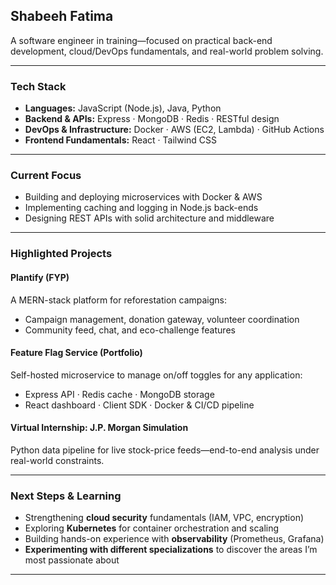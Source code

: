 ## Shabeeh Fatima

A software engineer in training—focused on practical back-end development, cloud/DevOps fundamentals, and real-world problem solving.

---

### Tech Stack

- **Languages:** JavaScript (Node.js), Java, Python  
- **Backend & APIs:** Express · MongoDB · Redis · RESTful design  
- **DevOps & Infrastructure:** Docker · AWS (EC2, Lambda) · GitHub Actions  
- **Frontend Fundamentals:** React · Tailwind CSS  

---

### Current Focus

- Building and deploying microservices with Docker & AWS  
- Implementing caching and logging in Node.js back-ends  
- Designing REST APIs with solid architecture and middleware  

---

### Highlighted Projects

#### Plantify (FYP)  
A MERN-stack platform for reforestation campaigns:  
- Campaign management, donation gateway, volunteer coordination  
- Community feed, chat, and eco-challenge features  

#### Feature Flag Service (Portfolio)  
Self-hosted microservice to manage on/off toggles for any application:  
- Express API · Redis cache · MongoDB storage  
- React dashboard · Client SDK · Docker & CI/CD pipeline  

#### Virtual Internship: J.P. Morgan Simulation  
Python data pipeline for live stock-price feeds—end-to-end analysis under real-world constraints.  

---

### Next Steps & Learning

- Strengthening **cloud security** fundamentals (IAM, VPC, encryption)  
- Exploring **Kubernetes** for container orchestration and scaling  
- Building hands-on experience with **observability** (Prometheus, Grafana)
- **Experimenting with different specializations** to discover the areas I’m most passionate about  
---


